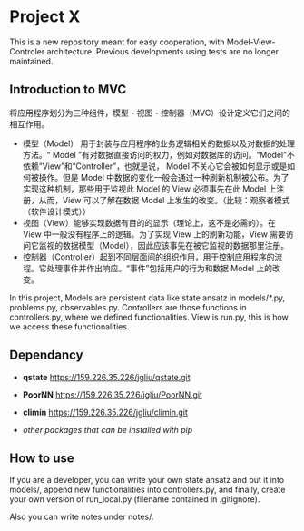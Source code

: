 Project X
=====================
This is a new repository meant for easy cooperation, with Model-View-Controler architecture.
Previous developments using tests are no longer maintained.

## Introduction to MVC
将应用程序划分为三种组件，模型 - 视图 - 控制器（MVC）设计定义它们之间的相互作用。
* 模型（Model） 用于封装与应用程序的业务逻辑相关的数据以及对数据的处理方法。“ Model ”有对数据直接访问的权力，例如对数据库的访问。“Model”不依赖“View”和“Controller”，也就是说， Model 不关心它会被如何显示或是如何被操作。但是 Model 中数据的变化一般会通过一种刷新机制被公布。为了实现这种机制，那些用于监视此 Model 的 View 必须事先在此 Model 上注册，从而，View 可以了解在数据 Model 上发生的改变。（比较：观察者模式（软件设计模式））
* 视图（View）能够实现数据有目的的显示（理论上，这不是必需的）。在 View 中一般没有程序上的逻辑。为了实现 View 上的刷新功能，View 需要访问它监视的数据模型（Model），因此应该事先在被它监视的数据那里注册。
* 控制器（Controller）起到不同层面间的组织作用，用于控制应用程序的流程。它处理事件并作出响应。“事件”包括用户的行为和数据 Model 上的改变。

In this project, Models are persistent data like state ansatz in models/\*.py, problems.py, observables.py.
Controllers are those functions in controllers.py, where we defined functionalities. View is run.py, this is how we access these functionalities.

## Dependancy
* **qstate** https://159.226.35.226/jgliu/qstate.git
* **PoorNN** https://159.226.35.226/jgliu/PoorNN.git
* **climin** https://159.226.35.226/jgliu/climin.git

* *other packages that can be installed with pip*

## How to use

If you are a developer, you can write your own state ansatz and put it into models/, append new functionalities into controllers.py,
and finally, create your own version of run\_local.py (filename contained in .gitignore).

Also you can write notes under notes/.
